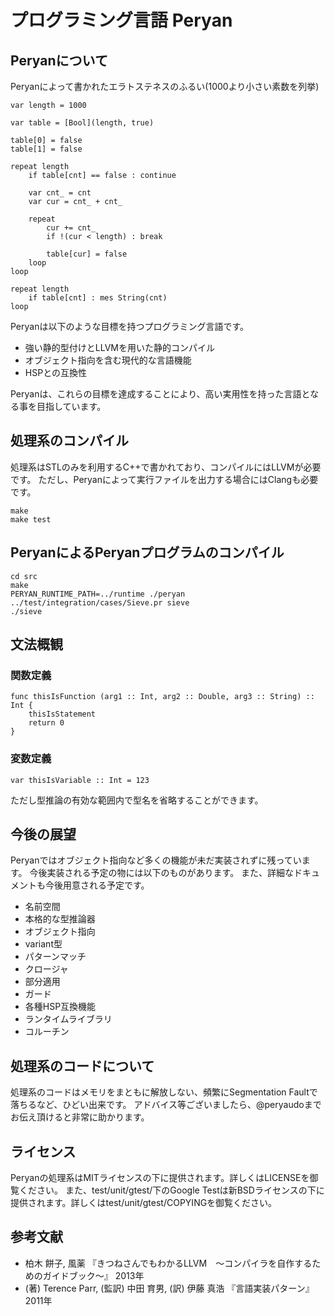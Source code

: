 # プログラミング言語 Peryan

## Peryanについて

Peryanによって書かれたエラトステネスのふるい(1000より小さい素数を列挙)

    var length = 1000
    
    var table = [Bool](length, true)
    
    table[0] = false
    table[1] = false
    
    repeat length
    	if table[cnt] == false : continue
    
    	var cnt_ = cnt
    	var cur = cnt_ + cnt_
    
    	repeat
    		cur += cnt_
    		if !(cur < length) : break
    
    		table[cur] = false
    	loop
    loop
    
    repeat length
    	if table[cnt] : mes String(cnt)
    loop

Peryanは以下のような目標を持つプログラミング言語です。

* 強い静的型付けとLLVMを用いた静的コンパイル
* オブジェクト指向を含む現代的な言語機能
* HSPとの互換性

Peryanは、これらの目標を達成することにより、高い実用性を持った言語となる事を目指しています。

## 処理系のコンパイル

処理系はSTLのみを利用するC++で書かれており、コンパイルにはLLVMが必要です。
ただし、Peryanによって実行ファイルを出力する場合にはClangも必要です。

    make
    make test

## PeryanによるPeryanプログラムのコンパイル

    cd src
    make
    PERYAN_RUNTIME_PATH=../runtime ./peryan ../test/integration/cases/Sieve.pr sieve
    ./sieve

## 文法概観

### 関数定義

    func thisIsFunction (arg1 :: Int, arg2 :: Double, arg3 :: String) :: Int {
    	thisIsStatement
    	return 0
    }

### 変数定義

    var thisIsVariable :: Int = 123

ただし型推論の有効な範囲内で型名を省略することができます。

## 今後の展望

Peryanではオブジェクト指向など多くの機能が未だ実装されずに残っています。
今後実装される予定の物には以下のものがあります。
また、詳細なドキュメントも今後用意される予定です。

* 名前空間
* 本格的な型推論器
* オブジェクト指向
* variant型
* パターンマッチ
* クロージャ
* 部分適用
* ガード
* 各種HSP互換機能
* ランタイムライブラリ
* コルーチン

## 処理系のコードについて

処理系のコードはメモリをまともに解放しない、頻繁にSegmentation Faultで落ちるなど、ひどい出来です。
アドバイス等ございましたら、@peryaudoまでお伝え頂けると非常に助かります。

## ライセンス

Peryanの処理系はMITライセンスの下に提供されます。詳しくはLICENSEを御覧ください。
また、test/unit/gtest/下のGoogle Testは新BSDライセンスの下に提供されます。詳しくはtest/unit/gtest/COPYINGを御覧ください。

## 参考文献

* 柏木 餅子, 風薬 『きつねさんでもわかるLLVM　〜コンパイラを自作するためのガイドブック〜』 2013年
* (著) Terence Parr, (監訳) 中田 育男, (訳) 伊藤 真浩 『言語実装パターン』 2011年

